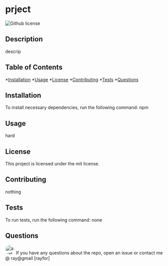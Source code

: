 
# prject
![Github license](https://img.shields.io/badge/license-MIT-blue.svg)
## Description
  descrip
 ## Table of Contents
  *[Installation](#installation)
  *[Usage](#usage)
  *[License](#license)
  *[Contributing](#contributing)
  *[Tests](#tests)
  *[Questions](#questions)
  
## Installation
To install necessary dependencies, run the following command:
    npm

## Usage
hard

## License
This project is licensed under the mit license.

## Contributing
nothing

## Tests
To run tests, run the following command:
    none

## Questions
<img src="https://avatars1.githubusercontent.com/u/42236188?v=4" alt="avatar" style="border-radius: 16px" width="30"/>
If you have any questions about the repo, open an issue or contact me @ 
ray@gmail [rayfor] 
  
